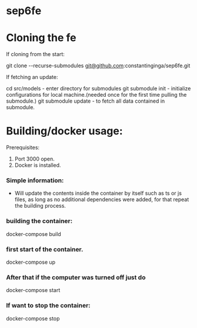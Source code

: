 # sep6fe

# Cloning the fe

If cloning from the start:

git clone --recurse-submodules git@github.com:constantinginga/sep6fe.git

If fetching an update:

cd src/models - enter directory for submodules
git submodule init - initialize configurations for local machine.(needed once for the first time pulling the submodule.)
git submodule update - to fetch all data contained in submodule.

# Building/docker usage:

Prerequisites:

1. Port 3000 open.
2. Docker is installed.

### Simple information:

- Will update the contents inside the container by itself such as ts or js files, as long as no additional dependencies were added, for that repeat the building process.

### building the container:

docker-compose build

### first start of the container.

docker-compose up

### After that if the computer was turned off just do

docker-compose start

### If want to stop the container:

docker-compose stop
